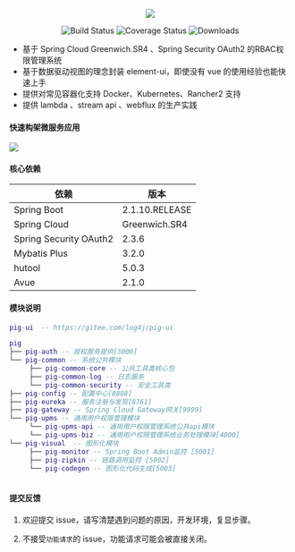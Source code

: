 <p align="center">
 <img src="https://images.gitee.com/uploads/images/2019/1026/161756_761c41a0_410595.png">
</p>

  
<p align="center">
 <img src="https://img.shields.io/badge/Avue-2.1.0-green.svg" alt="Build Status">
 <img src="https://img.shields.io/badge/Spring%20Cloud-Greenwich.SR3-blue.svg" alt="Coverage Status">
 <img src="https://img.shields.io/badge/Spring%20Boot-2.1.9.RELEASE-blue.svg" alt="Downloads">
</p>
   
- 基于 Spring Cloud Greenwich.SR4 、Spring Security OAuth2 的RBAC权限管理系统  
- 基于数据驱动视图的理念封装 element-ui，即使没有 vue 的使用经验也能快速上手  
- 提供对常见容器化支持 Docker、Kubernetes、Rancher2 支持  
- 提供 lambda 、stream api 、webflux 的生产实践   



#### 快速构架微服务应用  

<img src="https://images.gitee.com/uploads/images/2019/1026/004238_9a73e1e7_393021.gif"/>  
   
#### 核心依赖 


依赖 | 版本
---|---
Spring Boot |  2.1.10.RELEASE  
Spring Cloud | Greenwich.SR4   
Spring Security OAuth2 | 2.3.6
Mybatis Plus | 3.2.0
hutool | 5.0.3
Avue | 2.1.0
   


#### 模块说明
```lua
pig-ui  -- https://gitee.com/log4j/pig-ui

pig
├── pig-auth -- 授权服务提供[3000]
└── pig-common -- 系统公共模块 
     ├── pig-common-core -- 公共工具类核心包
     ├── pig-common-log -- 日志服务
     └── pig-common-security -- 安全工具类
├── pig-config -- 配置中心[8888]
├── pig-eureka -- 服务注册与发现[8761]
├── pig-gateway -- Spring Cloud Gateway网关[9999]
└── pig-upms -- 通用用户权限管理模块
     └── pig-upms-api -- 通用用户权限管理系统公共api模块
     └── pig-upms-biz -- 通用用户权限管理系统业务处理模块[4000]
└── pig-visual  -- 图形化模块 
     ├── pig-monitor -- Spring Boot Admin监控 [5001]
     ├── pig-zipkin -- 链路调用监控 [5002]
     └── pig-codegen -- 图形化代码生成[5003]
	 
```
#### 提交反馈

1. 欢迎提交 issue，请写清楚遇到问题的原因，开发环境，复显步骤。

2. 不接受`功能请求`的 issue，功能请求可能会被直接关闭。  

